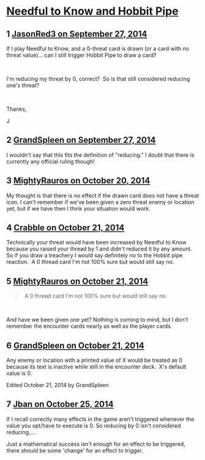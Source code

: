 # [Needful to Know and Hobbit Pipe](https://community.fantasyflightgames.com/topic/123046-needful-to-know-and-hobbit-pipe/)

## 1 [JasonRed3 on September 27, 2014](https://community.fantasyflightgames.com/topic/123046-needful-to-know-and-hobbit-pipe/?do=findComment&comment=1278955)

If I play Needful to Know, and a 0-threat card is drawn (or a card with no threat value)... can I still trigger Hobbit Pipe to draw a card?

 

I'm reducing my threat by 0, correct?  So is that still considered reducing one's threat?

 

Thanks,

J

## 2 [GrandSpleen on September 27, 2014](https://community.fantasyflightgames.com/topic/123046-needful-to-know-and-hobbit-pipe/?do=findComment&comment=1278959)

I wouldn't say that this fits the definition of "reducing." I doubt that there is currently any official ruling though!

## 3 [MightyRauros on October 20, 2014](https://community.fantasyflightgames.com/topic/123046-needful-to-know-and-hobbit-pipe/?do=findComment&comment=1305806)

My thought is that there is no effect if the drawn card does not have a threat icon. I can't remember if we've been given a zero threat enemy or location yet, but if we have then I think your situation would work.

## 4 [Crabble on October 21, 2014](https://community.fantasyflightgames.com/topic/123046-needful-to-know-and-hobbit-pipe/?do=findComment&comment=1306407)

Technically your threat would have been increased by Needful to Know because you raised your thread by 1 and didn't reduced it by any amount.
So if you draw a treachery I would say definitely no to the Hobbit pipe reaction.  A 0 thread card I'm not 100% sure but would still say no.

## 5 [MightyRauros on October 21, 2014](https://community.fantasyflightgames.com/topic/123046-needful-to-know-and-hobbit-pipe/?do=findComment&comment=1306611)

>   A 0 thread card I'm not 100% sure but would still say no.

 

And have we been given one yet? Nothing is coming to mind, but I don't remember the encounter cards nearly as well as the player cards.

## 6 [GrandSpleen on October 21, 2014](https://community.fantasyflightgames.com/topic/123046-needful-to-know-and-hobbit-pipe/?do=findComment&comment=1306670)

Any enemy or location with a printed value of X would be treated as 0 because its text is inactive while still in the encounter deck.  X's default value is 0.

Edited October 21, 2014 by GrandSpleen

## 7 [Jban on October 25, 2014](https://community.fantasyflightgames.com/topic/123046-needful-to-know-and-hobbit-pipe/?do=findComment&comment=1311468)

If I recall correctly many effects in the game aren't triggered whenever the value you opt/have to execute is 0. So reducing by 0 isn't considered reducing,....

Just a mathematical success isn't enough for an effect to be triggered, there should be some 'change' for an effect to trigger.

